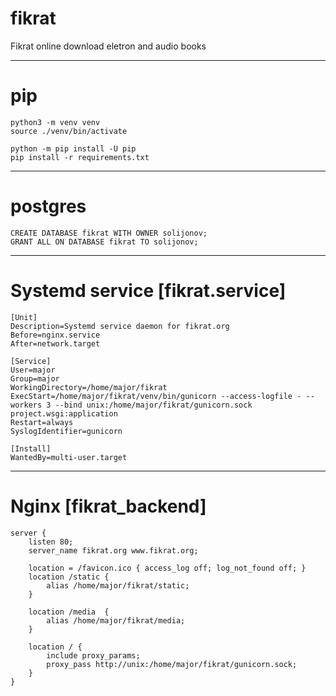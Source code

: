 # fikrat

Fikrat online download eletron and audio books
___

# pip

```
python3 -m venv venv
source ./venv/bin/activate

python -m pip install -U pip
pip install -r requirements.txt
```

___

# postgres

```
CREATE DATABASE fikrat WITH OWNER solijonov;
GRANT ALL ON DATABASE fikrat TO solijonov;
```

___

# Systemd service [fikrat.service]

```
[Unit]
Description=Systemd service daemon for fikrat.org
Before=nginx.service
After=network.target

[Service]
User=major
Group=major
WorkingDirectory=/home/major/fikrat
ExecStart=/home/major/fikrat/venv/bin/gunicorn --access-logfile - --workers 3 --bind unix:/home/major/fikrat/gunicorn.sock project.wsgi:application
Restart=always
SyslogIdentifier=gunicorn

[Install]
WantedBy=multi-user.target
```

___

# Nginx [fikrat_backend]

```
server {
    listen 80;
    server_name fikrat.org www.fikrat.org;

    location = /favicon.ico { access_log off; log_not_found off; }
    location /static {
        alias /home/major/fikrat/static;
    }
    
    location /media  {
        alias /home/major/fikrat/media;
    }

    location / {
        include proxy_params;
        proxy_pass http://unix:/home/major/fikrat/gunicorn.sock;
    }
}
```